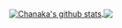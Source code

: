 
<a href="https://github.com/irusri/irusri">
  <img align="center" src="https://github-readme-stats.vercel.app/api?username=irusri&&show_icons=true&layout=compact&hide=contribs,prs" alt="Chanaka's github stats" />
</a>
<a href="https://github.com/irusri/irusri">
  <img align="center" src="https://github-readme-stats.vercel.app/api/top-langs/?username=irusri&layout=compact" />
</a>

<!--
- 📖 Libaries & Framework - React, jQuery, Bootstrap, Mongoose
- 💻 Languages - JavaScript, TypeScript, SQL, HTML, PHP, Perl, Python, CSS
- 🛠 Tools - GitHub, Node.js, NPM, MySQL, MongoDB

Here are some ideas to get you started:

- 🔭 I’m currently working on ...
- 🌱 I’m currently learning ...
- 👯 I’m looking to collaborate on ...
- 🤔 I’m looking for help with ...
- 💬 Ask me about ...
- 📫 How to reach me: ...
- 😄 Pronouns: ...
- ⚡ Fun fact: ...
-->
